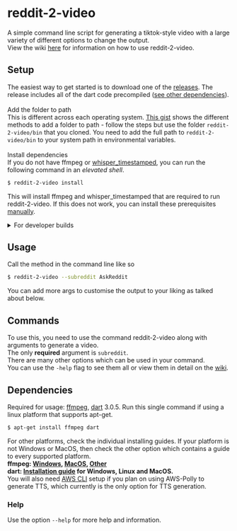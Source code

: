 # reddit-2-video
A simple command line script for generating a tiktok-style video with a large variety of different options to change the output. <br>
View the wiki [here](https://github.com/Thomasssb1/reddit-2-video/wiki) for information on how to use reddit-2-video.

## Setup
The easiest way to get started is to download one of the [releases](https://github.com/Thomasssb1/reddit-2-video/releases). The release includes all of the dart code precompiled ([see other dependencies](https://github.com/Thomasssb1/reddit-2-video#dependencies)).<br><br>
Add the folder to path<br>
This is different across each operating system. [This gist](https://gist.github.com/nex3/c395b2f8fd4b02068be37c961301caa7) shows the different methods to add a folder to path - follow the steps but use the folder `reddit-2-video/bin` that you cloned. You need to add the full path to `reddit-2-video/bin` to your system path in environmental variables.<br><br>
Install dependencies<br>
If you do not have ffmpeg or [whisper_timestamped](https://github.com/linto-ai/whisper-timestamped), you can run the following command in an *elevated shell*.
```sh
$ reddit-2-video install
```
This will install ffmpeg and whisper_timestamped that are required to run reddit-2-video. If this does not work, you can install these prerequisites [manually](https://github.com/Thomasssb1/reddit-2-video#dependencies).
<details>
    <summary>For developer builds</summary><br>
    
>Run the following command in your terminal in order to rebuild the executable each time something is changed whilst developing an update. You <u>do not</u> need to add the <b>reddit-2-video/bin</b> folder to path like normal.<br><br>
>
>Clone the repository
>```sh 
>$ git clone https://github.com/Thomasssb1/reddit-2-video.git
>```
>Activate the repo so it can be used throughout your system
>```sh
>$ dart pub global activate --source path reddit-2-video
>```
>Ensure that the dev variable in `lib/utils/prepath.dart` is set to true.<br>
>You can now run reddit-2-video throughout your file system and rebuild whenever you change the source code.
</details>

## Usage
Call the method in the command line like so
```sh
$ reddit-2-video --subreddit AskReddit
```
You can add more args to customise the output to your liking as talked about below.

## Commands
To use this, you need to use the command reddit-2-video along with arguments to generate a video. <br>
The only **required** argument is `subreddit`.
<br>
There are many other options which can be used in your command.<br>
You can use the `-help` flag to see them all or view them in detail on the [wiki](https://github.com/Thomasssb1/reddit-2-video/wiki/Documentation).

## Dependencies
Required for usage: [ffmpeg](https://ffmpeg.org/about.html), [dart](https://dart.dev/) 3.0.5.
Run this single command if using a linux platform that supports apt-get.
```sh
$ apt-get install ffmpeg dart
```
For other platforms, check the individual installing guides. If your platform is not Windows or MacOS, then check the other option which contains a guide to every supported platform.<br>
<b>ffmpeg: [Windows](https://www.gyan.dev/ffmpeg/builds/), [MacOS](https://evermeet.cx/ffmpeg/), [Other](https://ffmpeg.org/download.html)<br>
dart: [Installation guide](https://dart.dev/get-dart#install) for Windows, Linux and MacOS.<br>
</b>
You will also need [AWS CLI](https://docs.aws.amazon.com/cli/latest/userguide/getting-started-install.html#getting-started-install-instructions) setup if you plan on using AWS-Polly to generate TTS, which currently is the only option for TTS generation.

### Help
Use the option `--help` for more help and information.
